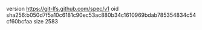 version https://git-lfs.github.com/spec/v1
oid sha256:b050d7f5a10c6181c90ec53ac880b34c1610969bdab785354834c54cf60bcfaa
size 2583
